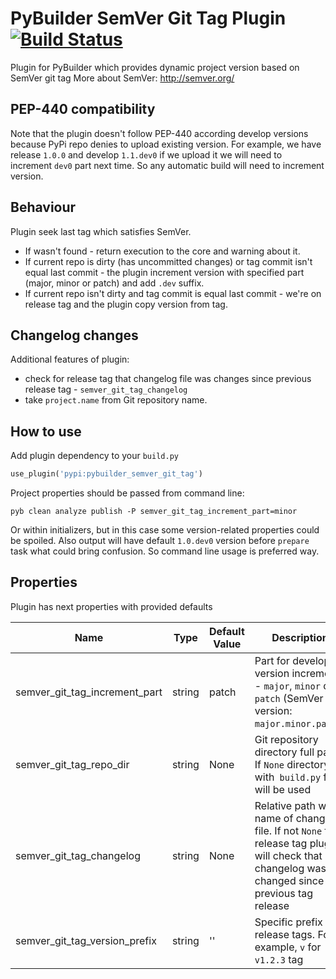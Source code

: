PyBuilder SemVer Git Tag Plugin [![Build Status](https://travis-ci.org/AlexeySanko/pybuilder_semver_git_tag.svg?branch=master)](https://travis-ci.org/AlexeySanko/pybuilder_semver_git_tag)
=======================

Plugin for PyBuilder which provides dynamic project version based on SemVer git tag
More about SemVer: http://semver.org/

PEP-440 compatibility
---------------------

Note that the plugin doesn't follow PEP-440 according develop versions because PyPi repo denies to upload existing version.
For example, we have release `1.0.0` and develop `1.1.dev0` if we upload it we will need to increment `dev0` part next time. So any automatic build will need to increment version.

Behaviour
---------
Plugin seek last tag which satisfies SemVer.
* If wasn't found - return execution to the core and warning about it.
* If current repo is dirty (has uncommitted changes) or tag commit isn't equal last commit - the plugin increment version with specified part (major, minor or patch) and add `.dev` suffix.
* If current repo isn't dirty and tag commit is equal last commit - we're on release tag and the plugin copy version from tag.

Changelog changes
------
Additional features of plugin:
- check for release tag that changelog file was changes since previous release tag - `semver_git_tag_changelog`
- take `project.name` from Git repository name.

How to use
----------

Add plugin dependency to your `build.py`
```python
use_plugin('pypi:pybuilder_semver_git_tag')
```

Project properties should be passed from command line:
```
pyb clean analyze publish -P semver_git_tag_increment_part=minor
```
Or within initializers, but in this case some version-related properties could 
be spoiled. Also output will have default `1.0.dev0` version before `prepare` 
task what could bring confusion. So command line usage is preferred way.

Properties
----------

Plugin has next properties with provided defaults

| Name | Type | Default Value | Description |
| --- | --- | --- | --- |
| semver_git_tag_increment_part | string | patch | Part for develop version increment - `major`, `minor` or `patch` (SemVer version: `major.minor.patch`) |
| semver_git_tag_repo_dir | string | None | Git repository directory full path. If `None` directory with` build.py` file will be used |
| semver_git_tag_changelog | string | None | Relative path with name of changelog file. If not `None` for release tag plugin will check that changelog was changed since previous tag release |
| semver_git_tag_version_prefix | string | '' | Specific prefix of release tags. For example, `v` for `v1.2.3` tag |